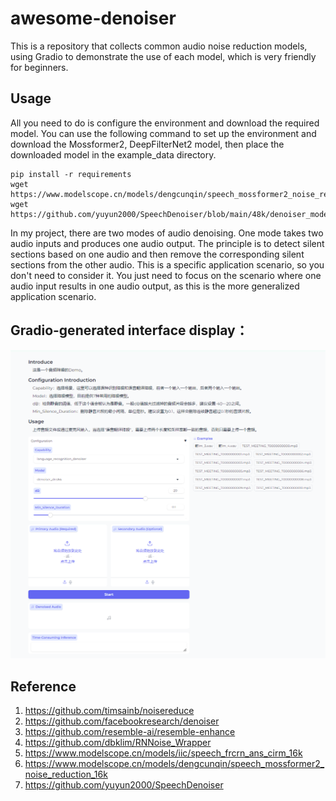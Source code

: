 # awesome-denoiser
This is a repository that collects common audio noise reduction models, using Gradio to demonstrate the use of each model, which is very friendly for beginners.

## Usage
All you need to do is configure the environment and download the required model. You can use the following command to set up the environment and download the Mossformer2, DeepFilterNet2 model, then place the downloaded model in the example_data directory.
```
pip install -r requirements
wget https://www.modelscope.cn/models/dengcunqin/speech_mossformer2_noise_reduction_16k/resolve/master/simple_model.onnx
wget https://github.com/yuyun2000/SpeechDenoiser/blob/main/48k/denoiser_model.onnx
```

In my project, there are two modes of audio denoising. One mode takes two audio inputs and produces one audio output. The principle is to detect silent sections based on one audio and then remove the corresponding silent sections from the other audio. This is a specific application scenario, so you don't need to consider it. You just need to focus on the scenario where one audio input results in one audio output, as this is the more generalized application scenario.

## Gradio-generated interface display：
![image](https://github.com/xinliu9451/awesome-denoiser/blob/main/example_data/demo.png)

## Reference
1. https://github.com/timsainb/noisereduce
2. https://github.com/facebookresearch/denoiser
3. https://github.com/resemble-ai/resemble-enhance
4. https://github.com/dbklim/RNNoise_Wrapper
5. https://www.modelscope.cn/models/iic/speech_frcrn_ans_cirm_16k
6. https://www.modelscope.cn/models/dengcunqin/speech_mossformer2_noise_reduction_16k
7. https://github.com/yuyun2000/SpeechDenoiser
